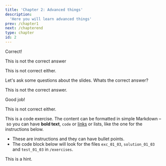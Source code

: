 ```yaml
---
title: 'Chapter 2: Advanced things'
description:
  'Here you will learn advanced things'
prev: /chapter1
next: /chapterend
type: chapter
id: 2
---
```


<exercise id="3" title="Images for a computer" type="slides">

<slides source="chapter2_01_images">
</slides>

</exercise>

<exercise id="4" title="Arrays">
<choice>
<opt text="Images are n-dimensional arrays for the computer" correct="true">

Correct!

</opt>

<opt text="Values range from 0 to 1 million for each pixel">

This is not the correct answer

</opt>

<opt text="Black and white images and colored images have the same number of channels">

This is not correct either.

</opt>
</choice>

</exercise>

<exercise id="7" title="Adv things">

Let's ask some questions about the slides. Whats the correct answer?

<choice>
<opt text="Answer one">

This is not the correct answer.

</opt>

<opt text="Answer two" correct="true">

Good job!

</opt>

<opt text="Answer three">

This is not correct either.

</opt>
</choice>

</exercise>

<exercise id="8" title="Test" type="slides">

<slides source="chapter1_01_introduction">
</slides>

</exercise>

<exercise id="9" title="Your code">

This is a code exercise. The content can be formatted in simple Markdown – so
you can have **bold text**, `code` or [links](https://spacy.io) or lists, like
the one for the instructions below.

- These are instructions and they can have bullet points.
- The code block below will look for the files `exc_01_03`, `solution_01_03` and
  `test_01_03` in `/exercises`.

<codeblock id="01_09">

This is a hint.

</codeblock>

